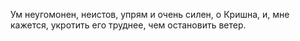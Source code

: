 Ум неугомонен, неистов, упрям и очень силен, о Кришна, и, мне кажется, укротить его труднее, чем остановить ветер.
